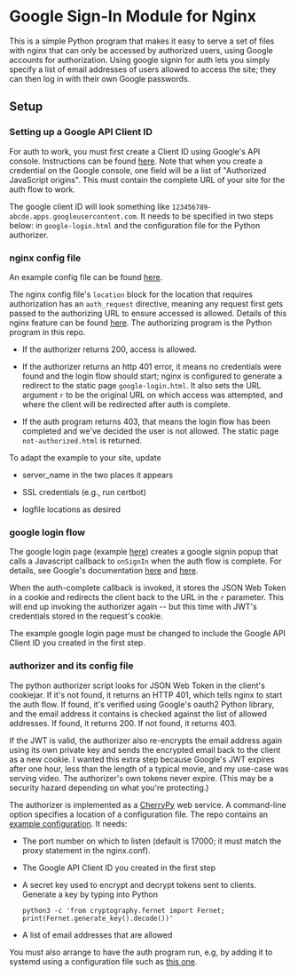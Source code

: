 # Google Sign-In Module for Nginx

This is a simple Python program that makes it easy to serve a set of files with
nginx that can only be accessed by authorized users, using Google accounts for
authorization. Using google signin for auth lets you simply specify a list of
email addresses of users allowed to access the site; they can then log in with
their own Google passwords.

## Setup

### Setting up a Google API Client ID

For auth to work, you must first create a Client ID using Google's API
console. Instructions can be found
[here](https://developers.google.com/identity/gsi/web/guides/get-google-api-clientid).
Note that when you create a credential on the Google console, one field will be
a list of "Authorized JavaScript origins". This must contain the complete URL of
your site for the auth flow to work.

The google client ID will look something like
`123456789-abcde.apps.googleusercontent.com`. It needs to be specified in two
steps below: in `google-login.html` and the configuration file for the Python
authorizer.

### nginx config file

An example config file can be found [here](https://github.com/jelson/nginx-googlesignin/blob/main/conf/nginx.conf).

The nginx config file's `location` block for the location that requires
authorization has an `auth_request` directive, meaning any request first gets
passed to the authorizing URL to ensure accessed is allowed. Details of this
nginx feature can be found
[here](http://nginx.org/en/docs/http/ngx_http_auth_request_module.html). The
authorizing program is the Python program in this repo.

  * If the authorizer returns 200, access is allowed.

  * If the authorizer returns an http 401 error, it means no credentials were
    found and the login flow should start; nginx is configured to generate a
    redirect to the static page `google-login.html`. It also sets the URL
    argument `r` to be the original URL on which access was attempted, and where
    the client will be redirected after auth is complete.

  * If the auth program returns 403, that means the login flow has been
    completed and we've decided the user is not allowed. The static page
    `not-authorized.html` is returned.

To adapt the example to your site, update
  * server_name in the two places it appears

  * SSL credentials (e.g., run certbot)

  * logfile locations as desired

### google login flow

The google login page (example [here](https://github.com/jelson/nginx-googlesignin/blob/main/htmlroot/google-login-example.html)) creates a google signin popup that
calls a Javascript callback to `onSignIn` when the auth flow is complete.  For
details, see Google's documentation
[here](https://developers.google.com/identity/sign-in/web) and
[here](https://developers.google.com/identity/gsi/web/guides/display-button).

When the auth-complete callback is invoked, it stores the JSON Web Token in a
cookie and redirects the client back to the URL in the `r` parameter. This will
end up invoking the authorizer again -- but this time with JWT's credentials
stored in the request's cookie.

The example google login page must be changed to include the Google API Client
ID you created in the first step.

### authorizer and its config file

The python authorizer script looks for JSON Web Token in the client's
cookiejar. If it's not found, it returns an HTTP 401, which tells nginx to start
the auth flow. If found, it's verified using Google's oauth2 Python library, and
the email address it contains is checked against the list of allowed
addresses. If found, it returns 200. If not found, it returns 403.

If the JWT is valid, the authorizer also re-encrypts the email address again
using its own private key and sends the encrypted email back to the client as a
new cookie. I wanted this extra step because Google's JWT expires after one
hour, less than the length of a typical movie, and my use-case was serving
video. The authorizer's own tokens never expire. (This may be a security hazard
depending on what you're protecting.)

The authorizer is implemented as a
[CherryPy](https://docs.cherrypy.dev/en/latest/) web service. A command-line
option specifies a location of a configuration file. The repo contains an
[example configuration](https://github.com/jelson/nginx-googlesignin/blob/main/conf/config-example.yaml). It needs:

* The port number on which to listen (default is 17000; it must match the proxy
  statement in the nginx.conf).

* The Google API Client ID you created in the first step

* A secret key used to encrypt and decrypt tokens sent to clients. Generate a
  key by typing into Python

     `python3 -c 'from cryptography.fernet import Fernet; print(Fernet.generate_key().decode())'`

* A list of email addresses that are allowed

You must also arrange to have the auth program run, e.g, by adding it to systemd
using a configuration file such as [this one](https://github.com/jelson/nginx-googlesignin/blob/main/conf/videoauth.service).
